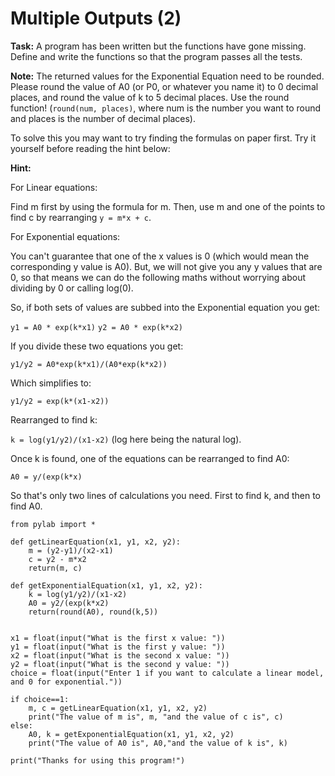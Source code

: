 # Multiple Outputs (2)

**Task:** A program has been written but the functions have gone missing. Define and write the functions so that the program passes all the tests. 

**Note:** The returned values for the Exponential Equation need to be rounded. Please round the value of A0 (or P0, or whatever you name it) to 0 decimal places, and round the value of k to 5 decimal places. Use the round function! (`round(num, places)`, where num is the number you want to round and places is the number of decimal places).

To solve this you may want to try finding the formulas on paper first. Try it yourself before reading the hint below:

**Hint:**

For Linear equations: 

Find m first by using the formula for m. Then, use m and one of the points to find c by rearranging `y = m*x + c`.

For Exponential equations:

You can't guarantee that one of the x values is 0 (which would mean the corresponding y value is A0). But, we will not give you any y values that are 0, so that means we can do the following maths without worrying about dividing by 0 or calling log(0).

So, if both sets of values are subbed into the Exponential equation you get:

`y1 = A0 * exp(k*x1)`
`y2 = A0 * exp(k*x2)`

If you divide these two equations you get:

`y1/y2 = A0*exp(k*x1)/(A0*exp(k*x2))`

Which simplifies to:

`y1/y2 = exp(k*(x1-x2))`

Rearranged to find k:

`k = log(y1/y2)/(x1-x2)` (log here being the natural log). 

Once k is found, one of the equations can be rearranged to find A0:

`A0 = y/(exp(k*x)`

So that's only two lines of calculations you need. First to find k, and then to find A0.

```
from pylab import *

def getLinearEquation(x1, y1, x2, y2):
    m = (y2-y1)/(x2-x1)
    c = y2 - m*x2
    return(m, c)
    
def getExponentialEquation(x1, y1, x2, y2):
    k = log(y1/y2)/(x1-x2)
    A0 = y2/(exp(k*x2)
    return(round(A0), round(k,5))
    
    
x1 = float(input("What is the first x value: "))
y1 = float(input("What is the first y value: "))
x2 = float(input("What is the second x value: "))
y2 = float(input("What is the second y value: "))
choice = float(input("Enter 1 if you want to calculate a linear model, and 0 for exponential."))

if choice==1:
    m, c = getLinearEquation(x1, y1, x2, y2)
    print("The value of m is", m, "and the value of c is", c)
else:
    A0, k = getExponentialEquation(x1, y1, x2, y2)
    print("The value of A0 is", A0,"and the value of k is", k)
    
print("Thanks for using this program!")


```
